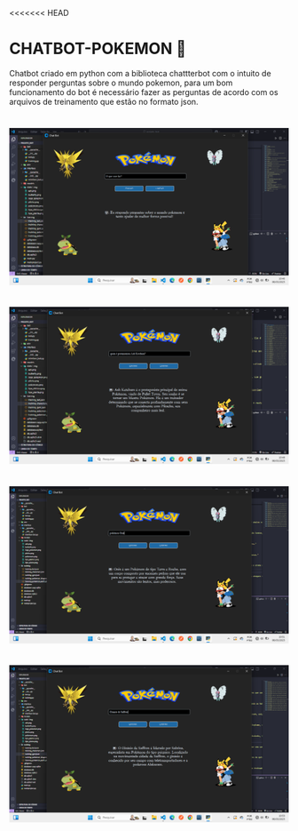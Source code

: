 <<<<<<< HEAD

# CHATBOT-POKEMON 🤖

Chatbot criado em python com a biblioteca chattterbot com o intuito de responder perguntas sobre o mundo pokemon, para um bom funcionamento do bot é necessário fazer as perguntas de acordo com os arquivos de treinamento que estão no formato json.

#

<img align="center"
    src="./img_readme/img1.png"/>

#

<img align="center"
    src="./img_readme/img2.png"/>

#

<img align="center"
    src="./img_readme/img3.png"/>

#

<img align="center"
    src="./img_readme/img4.png"/>
